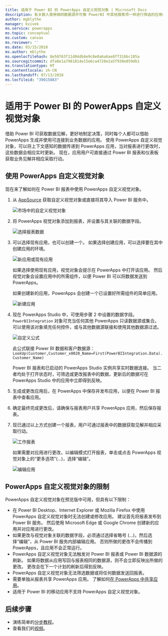 ```yaml
---
title: 适用于 Power BI 的 PowerApps 自定义视觉对象 | Microsoft Docs
description: 有关嵌入使用相同数据源并可像 PowerBI 中其他报表项一样进行筛选的应用的步骤和限制
author: mgblythe
manager: kvivek
ms.service: powerapps
ms.topic: conceptual
ms.custom: canvas
ms.reviewer: ''
ms.date: 03/15/2018
ms.author: mblythe
ms.openlocfilehash: 8e50763f11d04db4e9c8e0a6a6ae8ff316bc185a
ms.sourcegitcommit: dfa0e1a7981814e15e6ca4720e2a5f930e859db1
ms.translationtype: HT
ms.contentlocale: zh-CN
ms.lasthandoff: 07/13/2018
ms.locfileid: "39015883"
---
```

# <a name="powerapps-custom-visual-for-power-bi"></a>适用于 Power BI 的 PowerApps 自定义视觉对象

借助 Power BI 可获取数据见解，更好地制定决策，同时每个人都可以借助 PowerApps 生成并使用可连接到业务数据的应用。 使用 PowerApps 自定义视觉对象，可以将上下文感知的数据传递到 PowerApps 应用，当对报表进行更改时，这些数据会相应实时更新。 现在，应用用户可直接通过 Power BI 报表和仪表板获取业务见解并相应采取行动。

## <a name="using-the-powerapps-custom-visual"></a>使用 PowerApps 自定义视觉对象

现在来了解如何在 Power BI 报表中使用 PowerApps 自定义视觉对象。

1. 从 [AppSource](https://appsource.microsoft.com/product/power-bi-visuals/WA104381378?tab=Overview) 获取自定义视觉对象或直接将其导入 Power BI 服务中。

    ![市场中的自定义视觉对象](./media/powerapps-custom-visual/powerapps-store.png) 

2. 将 PowerApps 视觉对象添加到报表，并设置与其关联的数据字段。

    ![选择报表数据](./media/powerapps-custom-visual/add-visual-set-data.png)

3. 可以选择现有应用，也可以创建一个。 如果选择创建应用，可以选择要在其中创建应用的环境。

    ![新应用或现有应用](./media/powerapps-custom-visual/create-new-or-choose-app.png)

    如果选择使用现有应用，视觉对象会提示在 PowerApps 中打开该应用。 然后视觉对象会设置应用中的所需组件，以便 Power BI 可以将数据发送到 PowerApps。

    如果创建新的应用，PowerApps 会创建一个已设置好所需组件的简单应用。

    ![新建应用](./media/powerapps-custom-visual/new-app.png)

4. 现在 PowerApps Studio 中，可使用步骤 2 中设置的数据字段。 `PowerBIIntegration` 对象可充当任何其他 PowerApps 只读数据源或集合。 可以使用该对象填充任何控件，或与其他数据源联接和使用其他数据源过滤。

    ![自定义公式](./media/powerapps-custom-visual/custom-formula.png)

    此公式联接 Power BI 数据和客户数据源：`LookUp(Customer,Customer_x0020_Name=First(PowerBIIntegration.Data).Customer_Name)`

   Power BI 报表和已启动的 PowerApps Studio 实例共享实时数据连接。 当二者均处于打开状态时，可筛选或更改报表中的数据，更新后的数据可在 PowerApps Studio 中的应用中立即得到反映。

5. 生成或更改应用后，在 PowerApps 中保存并发布应用，以便在 Power BI 报表中查看应用。

6. 确定最终完成更改后，请确保与报表用户共享 PowerApps 应用，然后保存报表。

7. 现已通过以上方式创建一个报表，用户可通过报表中的数据获取见解并相应采取行动。

    ![工作报表](./media/powerapps-custom-visual/working-report.gif)

    如果需要对应用进行更改，以编辑模式打开报表，单击或点击 PowerApps 视觉对象上的“更多选项”(...)，选择“编辑”。

    ![编辑应用](./media/powerapps-custom-visual/edit-app.png)

## <a name="limitations-of-the-powerapps-custom-visual"></a>PowerApps 自定义视觉对象的限制

PowerApps 自定义视觉对象在预览版中可用，但具有以下限制：

- 在 Power BI Desktop、Internet Explorer 或 Mozilla Firefox 中使用 PowerApps 自定义视觉对象时无法创建或修改应用。 建议首先将报表发布到 Power BI 服务。 然后使用 Microsoft Edge 或 Google Chrome 创建新的应用并对应用进行更改。
- 如果更改与视觉对象关联的数据字段，必须通过选择省略号 (...)，然后选择“编辑”，从 Power BI 服务内部编辑应用。 否则所做的更改不会传播到 PowerApps，且应用不会正常运行。
- PowerApps 自定义视觉对象无法触发对 Power BI 报表或 Power BI 数据源的刷新。 如果将数据从应用写回与报表相同的数据源，则不会立即反映出所做的更改。 更改会在下一个计划的刷新后得到反映。
- PowerApps 自定义视觉对象无法筛选数据或将任何数据发送回报表。
- 需要单独从报表共享 PowerApps 应用。 了解如何[在 PowerApps 中共享应用](share-app.md)。
- 适用于 Power BI 的移动应用不支持 PowerApps 自定义视觉对象。

## <a name="next-steps"></a>后续步骤

* 演练简单的[分步教程](embed-powerapps-powerbi.md)。
* 查看我们的[视频](https://aka.ms/powerappscustomvisualvideo)。